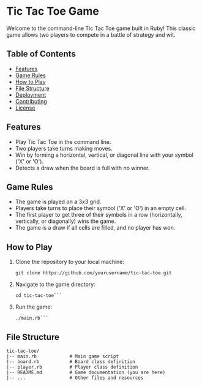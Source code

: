 # Tic Tac Toe Game

Welcome to the command-line Tic Tac Toe game built in Ruby! This classic game allows two players to compete in a battle of strategy and wit.

## Table of Contents
- [Features](#features)
- [Game Rules](#game-rules)
- [How to Play](#how-to-play)
- [File Structure](#file-structure)
- [Deployment](#deployment)
- [Contributing](#contributing)
- [License](#license)

## Features

- Play Tic Tac Toe in the command line.
- Two players take turns making moves.
- Win by forming a horizontal, vertical, or diagonal line with your symbol ('X' or 'O').
- Detects a draw when the board is full with no winner.

## Game Rules

- The game is played on a 3x3 grid.
- Players take turns to place their symbol ('X' or 'O') in an empty cell.
- The first player to get three of their symbols in a row (horizontally, vertically, or diagonally) wins the game.
- The game is a draw if all cells are filled, and no player has won.

## How to Play

1. Clone the repository to your local machine:

   ```shell
   git clone https://github.com/yourusername/tic-tac-toe.git
2. Navigate to the game directory:
    ```shell
    cd tic-tac-toe```
3. Run the game:
    ```shell
    ./main.rb```

## File Structure
```shell
tic-tac-toe/
|-- main.rb            # Main game script
|-- board.rb           # Board class definition
|-- player.rb          # Player class definition
|-- README.md          # Game documentation (you are here)
|-- ...                # Other files and resources
```